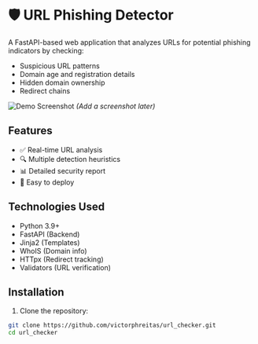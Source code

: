 # 🛡️ URL Phishing Detector

A FastAPI-based web application that analyzes URLs for potential phishing indicators by checking:
- Suspicious URL patterns
- Domain age and registration details
- Hidden domain ownership
- Redirect chains

![Demo Screenshot](static/screenshot.png) *(Add a screenshot later)*

## Features

- ✅ Real-time URL analysis
- 🔍 Multiple detection heuristics
- 📊 Detailed security report
- 🚀 Easy to deploy

## Technologies Used

- Python 3.9+
- FastAPI (Backend)
- Jinja2 (Templates)
- WhoIS (Domain info)
- HTTpx (Redirect tracking)
- Validators (URL verification)

## Installation

1. Clone the repository:
```bash
git clone https://github.com/victorphreitas/url_checker.git
cd url_checker
